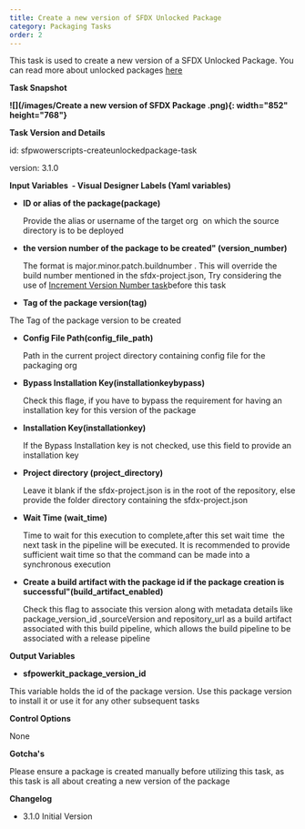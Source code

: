 ```yaml
---
title: Create a new version of SFDX Unlocked Package 
category: Packaging Tasks
order: 2
---
```


This task is used to create a new version of a SFDX Unlocked Package. You can read more about unlocked packages [here](https://developer.salesforce.com/docs/atlas.en-us.sfdx_dev.meta/sfdx_dev/sfdx_dev_dev2gp.htm)

**Task Snapshot**

**![](/images/Create a new version of SFDX Package .png){: width="852" height="768"}**

**Task Version and Details**

id: sfpwowerscripts-createunlockedpackage-task

version: 3.1.0

**Input Variables&nbsp; - Visual Designer Labels (Yaml variables)**

* **ID or alias of the package(package)**

  Provide the alias or username of the target org&nbsp; on which the source directory is to be deployed

* **the version number of the package to be created" (version\_number)**

  The format is major.minor.patch.buildnumber . This will override the build number mentioned in the sfdx-project.json, Try considering the use of [Increment Version Number task](/Tasks/Packaging-Tasks/Increment%20Version%20number%20of%20a%20package/)before this task

* **Tag of the package version(tag)**

The Tag of the package version to be created

* **Config File Path(config\_file\_path)**

  Path in the current project directory containing config file for the packaging org

* **Bypass Installation Key(installationkeybypass)**

  Check this flage, if you have to bypass the requirement for having an installation key for this version of the package

* **Installation Key(installationkey)**

  If the Bypass Installation key is not checked, use this field to provide an installation key

* **Project directory (project\_directory)**

  Leave it blank if the sfdx-project.json is in the root of the repository, else provide the folder directory containing the sfdx-project.json

* **Wait Time (wait\_time)**

  Time to wait for this execution to complete,after this set wait time&nbsp; the next task in the pipeline will be executed. It is recommended to provide sufficient wait time so that the command can be made into a synchronous execution

* **Create a build artifact with the package id if the package creation is successful"(build\_artifact\_enabled)**

  Check this flag to associate this version along with metadata details like package\_version\_id ,sourceVersion and repository\_url as a build artifact associated with this build pipeline, which allows the build pipeline to be associated with a release pipeline

**Output Variables**

* **sfpowerkit\_package\_version\_id**

This variable holds the id of the package version. Use this package version to install it or use it for any other subsequent tasks

**Control Options**

None

**Gotcha's**

Please ensure a package is created manually before utilizing this task, as this task is all about creating a new version of the package

**Changelog**

* 3\.1.0 Initial Version